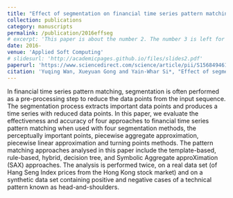 ```yaml
---
title: "Effect of segmentation on financial time series pattern matching"
collection: publications
category: manuscripts
permalink: /publication/2016effseg
# excerpt: 'This paper is about the number 2. The number 3 is left for future work.'
date: 2016-
venue: 'Applied Soft Computing'
# slidesurl: 'http://academicpages.github.io/files/slides2.pdf'
paperurl: 'https://www.sciencedirect.com/science/article/pii/S1568494615006341'
citation: 'Yuqing Wan, Xueyuan Gong and Yain-Whar Si*, "Effect of segmentation on financial time series pattern matching," Applied Soft Computing, 2016, 38: 346-359.'
---
```


In financial time series pattern matching, segmentation is often performed as a pre-processing step to reduce the data points from the input sequence. The segmentation process extracts important data points and produces a time series with reduced data points. In this paper, we evaluate the effectiveness and accuracy of four approaches to financial time series pattern matching when used with four segmentation methods, the perceptually important points, piecewise aggregate approximation, piecewise linear approximation and turning points methods. The pattern matching approaches analysed in this paper include the template-based, rule-based, hybrid, decision tree, and Symbolic Aggregate approXimation (SAX) approaches. The analysis is performed twice, on a real data set (of Hang Seng Index prices from the Hong Kong stock market) and on a synthetic data set containing positive and negative cases of a technical pattern known as head-and-shoulders.